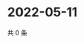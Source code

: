 # 2022-05-11

共 0 条

<!-- BEGIN WEIBO -->
<!-- 最后更新时间 Wed May 11 2022 20:39:41 GMT+0800 (China Standard Time) -->

<!-- END WEIBO -->

